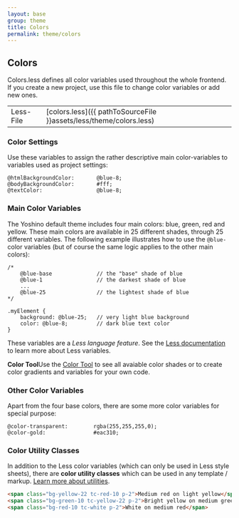 ```yaml
---
layout: base
group: theme
title: Colors
permalink: theme/colors
---
```


## Colors

Colors.less defines all color variables used throughout the whole frontend. If you create a new project, use this file to change color variables or add new ones.

|           |                                                                    |
| -         | -                                                                  |
| Less-File | [colors.less]({{ pathToSourceFile }}assets/less/theme/colors.less) |


### Color Settings

Use these variables to assign the rather descriptive main color-variables to variables used as project settings:

```less
@htmlBackgroundColor:       @blue-8;
@bodyBackgroundColor:       #fff;
@textColor:                 @blue-8;
```

### Main Color Variables

The Yoshino default theme includes four main colors: blue, green, red and yellow. These main colors are available in 25 different shades, through 25 different variables. The following example illustrates how to use the `@blue-` color variables (but of course the same logic applies to the other main colors):

```less
/*
    @blue-base              // the "base" shade of blue
    @blue-1                 // the darkest shade of blue
    ...
    @blue-25                // the lightest shade of blue
*/

.myElement {
    background: @blue-25;   // very light blue background
    color: @blue-8;         // dark blue text color
}
```

These variables are a _Less language feature_. See the [Less documentation](http://lesscss.org/features/#variables-feature) to learn more about Less variables.

<p class="hint"><b>Color Tool</b>Use the <a href="pages/tools/color_tool.html">Color Tool</a> to see all avaiable color shades or to create color gradients and variables for your own code.</p>

### Other Color Variables

Apart from the four base colors, there are some more color variables for special purpose:

```less
@color-transparent:        rgba(255,255,255,0);
@color-gold:               #eac310;
```

### Color Utility Classes

In addition to the Less color variables (which can only be used in Less style sheets), there are **color utility classes** which can be used in any template / markup. [Learn more about utilities](/pages/css-interface/utilities.html).

```html
<span class="bg-yellow-22 tc-red-10 p-2">Medium red on light yellow</span>
<span class="bg-green-10 tc-yellow-22 p-2">Bright yellow on medium green</span>
<span class="bg-red-10 tc-white p-2">White on medium red</span>
```